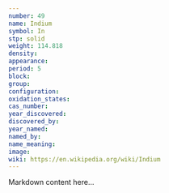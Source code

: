 ```yaml
---
number: 49
name: Indium
symbol: In
stp: solid
weight: 114.818
density:
appearance:
period: 5
block:
group:
configuration:
oxidation_states:
cas_number:
year_discovered:
discovered_by:
year_named:
named_by:
name_meaning:
image:
wiki: https://en.wikipedia.org/wiki/Indium
---
```


Markdown content here...
